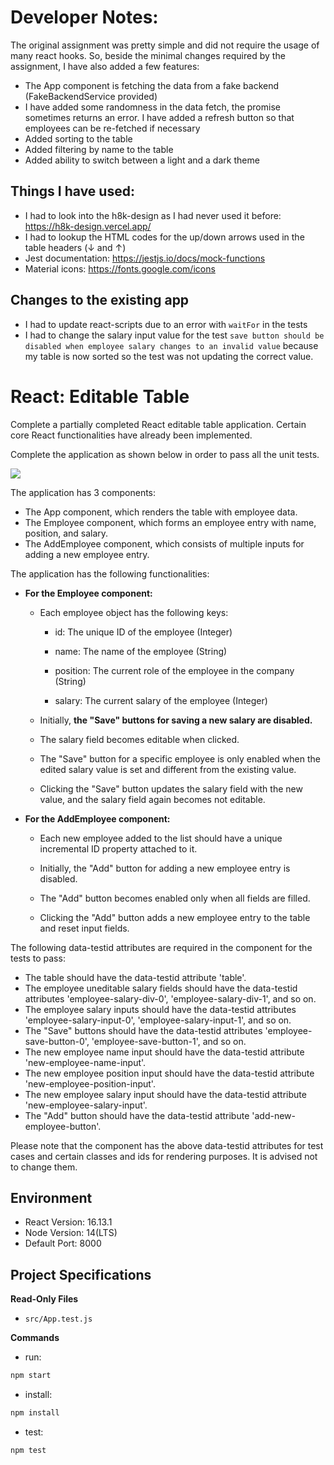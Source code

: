 # Developer Notes:

The original assignment was pretty simple and did not require the usage of many react hooks.
So, beside the minimal changes required by the assignment, I have also added a few features:

* The App component is fetching the data from a fake backend (FakeBackendService provided)
* I have added some randomness in the data fetch, the promise sometimes returns an error. I have added a refresh button so that employees can be re-fetched if necessary
* Added sorting to the table
* Added filtering by name to the table
* Added ability to switch between a light and a dark theme


## Things I have used:

* I had to look into the h8k-design as I had never used it before: https://h8k-design.vercel.app/
* I had to lookup the HTML codes for the up/down arrows used in the table headers (&#8595; and &#8593;)
* Jest documentation: https://jestjs.io/docs/mock-functions
* Material icons: https://fonts.google.com/icons


## Changes to the existing app

* I had to update react-scripts due to an error with `waitFor` in the tests
* I had to change the salary input value for the test `save button should be disabled when employee salary changes to an invalid value` because my table is now sorted so the test was not updating the correct value.


# React: Editable Table

Complete a partially completed React editable table application. Certain core React functionalities have already been implemented. 

Complete the application as shown below in order to pass all the unit tests.

![](https://hrcdn.net/s3_pub/istreet-assets/dDSNzZSlzAKqWzyDEU1LtQ/editable_table.gif)

The application has 3 components:

*   The App component, which renders the table with employee data.
*   The Employee component, which forms an employee entry with name, position, and salary.
*   The AddEmployee component, which consists of multiple inputs for adding a new employee entry.

The application has the following functionalities:

*   **For the Employee component:**

    *   Each employee object has the following keys:

        *   id: The unique ID of the employee (Integer)

        *   name: The name of the employee (String)

        *   position: The current role of the employee in the company (String)

        *   salary: The current salary of the employee (Integer)

    *   Initially, **the "Save" buttons for saving a new salary are disabled.**

    *   The salary field becomes editable when clicked.

    *   The "Save" button for a specific employee is only enabled when the edited salary value is set and different from the existing value.

    *   Clicking the "Save" button updates the salary field with the new value, and the salary field again becomes not editable.

*   **For the AddEmployee component:**

    *   Each new employee added to the list should have a unique incremental ID property attached to it.

    *   Initially, the "Add" button for adding a new employee entry is disabled.

    *   The "Add" button becomes enabled only when all fields are filled.

    *   Clicking the "Add" button adds a new employee entry to the table and reset input fields.

The following data-testid attributes are required in the component for the tests to pass:

*   The table should have the data-testid attribute 'table'.
*   The employee uneditable salary fields should have the data-testid attributes 'employee-salary-div-0', 'employee-salary-div-1', and so on.
*   The employee salary inputs should have the data-testid attributes 'employee-salary-input-0', 'employee-salary-input-1', and so on.
*   The "Save" buttons should have the data-testid attributes 'employee-save-button-0', 'employee-save-button-1', and so on.
*   The new employee name input should have the data-testid attribute 'new-employee-name-input'.
*   The new employee position input should have the data-testid attribute 'new-employee-position-input'.
*   The new employee salary input should have the data-testid attribute 'new-employee-salary-input'.
*   The "Add" button should have the data-testid attribute 'add-new-employee-button'.

Please note that the component has the above data-testid attributes for test cases and certain classes and ids for rendering purposes. It is advised not to change them.

## Environment 

- React Version: 16.13.1
- Node Version: 14(LTS)
- Default Port: 8000

## Project Specifications 

**Read-Only Files**
- `src/App.test.js`

**Commands**
- run: 
```bash
npm start
```
- install: 
```bash
npm install
```
- test: 
```bash
npm test
```
